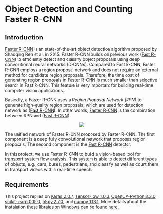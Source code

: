 # Object Detection and Counting Faster R-CNN


## Introduction

[Faster R-CNN](https://arxiv.org/abs/1506.01497) is an state-of-the-art object detection algorithm proposed by Shaoqing Ren et al. in 2015. Faster R-CNN builds on previous work ([Fast R-CNN](https://arxiv.org/abs/1504.08083)) to efficiently detect and classify object proposals using deep convolutional neural networks (D-CNNs). Compared to Fast R-CNN, Faster R-CNN employs a region proposal network and does not require an external method for candidate region proposals. Therefore, the time cost of generating region proposals in Faster R-CNN is much smaller than selective search in Fast R-CNN. This feature is very important for building real-time computer vision applications.


Basically, a Faster R-CNN uses a *Region Proposal Network (RPN)* to generate high-quality region proposals, which are used for detection network as ([Fast R-CNN](https://arxiv.org/abs/1504.08083)). In other words, [Faster R-CNN](https://arxiv.org/abs/1506.01497) is the combination between RPN and ([Fast R-CNN](https://arxiv.org/abs/1504.08083)). 

 <p align="center"> 
<img src="https://github.com/huyhieupham/Object-Detection-and-Counting-Faster-R-CNN/blob/master/figure/Faster-RCNN.png">
</p>

The unified network of Faster R-CNN proposed by [Faster R-CNN](https://arxiv.org/abs/1506.01497). The first component is a deep fully convolutional network that proposes region proposals. The second component is the [Fast R-CNN](https://arxiv.org/abs/1504.08083) detector.


In this project, we use [Faster R-CNN](https://arxiv.org/abs/1506.01497) to build a vision-based tool for transport system flow analysis. This system is able to detect different types of objects, e.g., cars, buses, pedestrians, and classify as well as count them in transport videos with a real-time speech.

## Requirements

This project replies on [Keras 2.0.7](https://faroit.github.io/keras-docs/2.0.7/), [TensorFlow 1.0.3](https://www.tensorflow.org/install/), [OpenCV-Python 3.3.0](https://pypi.python.org/pypi/opencv-contrib-python/3.3.0.10), [scikit-learn 0.19.0](https://pypi.python.org/pypi/scikit-learn/0.19.0), [h5py 2.7.0](https://pypi.python.org/pypi/h5py/2.7.0), and [numpy 1.13.1](https://pypi.python.org/pypi/numpy/1.13.1). More details about the instalation these libraies on Windows can be found [here](https://github.com/huyhieupham/Installing-Keras-Theao-Tensorflow-with-GPU-on-Windows-10).
